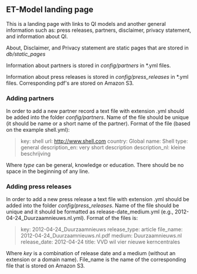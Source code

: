 ## ET-Model landing page

This is a landing page with links to QI models and another general information such as: press releases, partners, disclaimer, privacy statement, and information about QI.

About, Disclaimer, and Privacy statement are static pages that are stored in *db/static_pages*

Information about partners is stored in *config/partners* in *.yml files.

Information about press releases is stored in *config/press_releases* in *.yml files. Corresponding pdf's are stored on Amazon S3.

### Adding partners

In order to add a new partner record a text file with extension .yml should be added into the folder *config/partners*. Name of the file should be unique (it should be name or a short name of the partner).
Format of the file (based on the example shell.yml):

> key: shell
> url: http://www.shell.com
> country: Global
> name: Shell
> type: general
> description\_en: very short description
> description\_nl: kleine beschrijving

Where *type* can be general, knowledge or education.
There should be no space in the beginning of any line.

### Adding press releases

In order to add a new press release a text file with extension .yml should be added into the folder *config/press_releases*. Name of the file should be unique and it should be formatted as release\-date\_medium.yml (e.g., 2012-04-24_Duurzaamnieuws.nl.yml).
Format of the files is:

> key: 2012-04-24_Duurzaamnieuws
> release\_type: article
> file\_name: 2012-04-24_Duurzaamnieuws.nl.pdf
> medium: Duurzaamnieuws.nl
> release\_date: 2012-04-24
> title: VVD wil vier nieuwe kerncentrales

Where *key* is a combination of release date and a medium (without an extension or a domain name).
File\_name is the name of the corresponding file that is stored on Amazon S3.